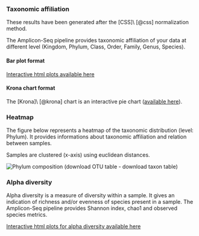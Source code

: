 ### Taxonomic affiliation

These results have been generated after the [CSS]\ [@css] normalization method.

The Amplicon-Seq pipeline provides taxonomic affiliation of your data at different level (Kingdom, Phylum, Class, Order, Family, Genus, Species).

#### Bar plot format 

[Interactive html plots available here](fig/open_ref_alpha_diversity/css/taxonomic_affiliation/bar_charts.html)

#### Krona chart format 

The [Krona]\ [@krona] chart is an interactive pie chart ([available here](fig/open_ref_alpha_diversity/css/krona_chart/krona_chart.html)).

### Heatmap

The figure below represents a heatmap of the taxonomic distribution (level: Phylum). It provides informations about taxonomic affiliation and relation between samples.

Samples are clustered (x-axis) using euclidean distances. 

![Phylum composition ([download OTU table](fig/open_ref_beta_diversity/css/heatmap/otumat.tsv) - [download taxon table](fig/open_ref_beta_diversity/css/heatmap/taxmat.tsv))](fig/open_ref_beta_diversity/css/heatmap/otu_heatmap.png)

### Alpha diversity 

Alpha diversity is a measure of diversity within a sample. It gives an indication of richness and/or evenness of species present in a sample. The Amplicon-Seq pipeline provides Shannon index, chao1 and observed species metrics.

[Interactive html plots for alpha diversity available here](fig/open_ref_alpha_diversity/css/alpha_rarefaction/rarefaction_plots.html)

 

